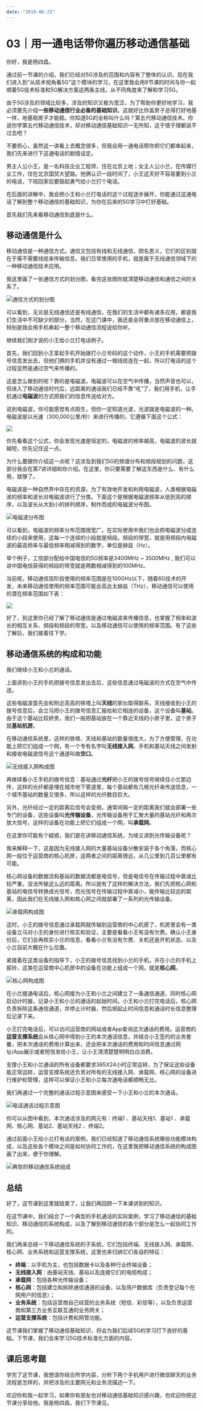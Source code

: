 ```yaml
---
date: "2019-06-23"
---  
```

      
# 03｜用一通电话带你遍历移动通信基础
你好，我是杨四昌。

通过前一节课的介绍，我们已经对5G涉及的范围和内容有了整体的认识。现在我们进入到“从技术视角看5G”这个模块的学习，在这里我会用8节课的时间与你一起顺着5G技术标准和5G解决方案这两条主线，从不同角度来了解和学习5G。

由于5G涉及的领域比较多，涉及的知识又极为宽泛，为了帮助你更好地学习，我必须要先介绍**一些移动通信行业必备的基础知识**。这就好比你盖房子总得打好地基一样，地基稳房子才能稳。你知道5G的全称叫什么吗？第五代移动通信技术。你说你学第五代移动通信技术，却对移动通信基础知识一无所知，这于情于理都说不过去吧？

不要担心，虽然这一讲看上去概念很多，但我会用一通电话帮你把它们都串起来，我们先来进行下这通电话的剧情设定。

男主人公小王，是一名科技企业工程师，住在北京上地；女主人公小兰，在传媒行业工作，住在北京国贸大望路。他俩认识一段时间了，小王这天好不容易要到小兰的电话，下班回家后要鼓起勇气给小兰打个电话。

在后面的讲解中，我会把小王和小兰打电话的这个过程逐步展开，你能通过这通电话了解到整个移动通信的基础知识，为你在后来的5G学习中打好基础。

首先我们先来看移动通信到底是什么。

## 移动通信是什么

<!-- [[[read_end]]] -->

移动通信是一种通信方式。通信又包括有线和无线通信，顾名思义，它们的区别就在于需不需要线缆来传输信息。我们日常使用的手机，就是属于无线通信领域下的一种移动通信技术应用。

我这里画了一张通信方式的划分图，看完这张图你就清楚移动通信和通信之间的关系了。

![](./httpsstatic001geekbangorgresourceimage03dd03d6fb3d84bebf17b295888ea16996dd.jpg "通信方式的划分图")

可以看到，无论是无线通信还是有线通信，在我们的生活中都有诸多应用，都是我们生活中不可缺少的部分。当然，在这门课中，我还是会将重点放在移动通信上，特别是我会用手机串起一整个移动通信流程说给你听。

继续我们刚才说的小王给小兰打电话例子。

首先，我们回到小王拿起手机开始拨打小兰号码的这个动作，小王的手机需要把拨号信息发出去，但他们俩的手机并没有通过一根线缆连在一起，所以打电话的这个过程显然是通过空气来传播的。

这是怎么做到的呢？靠的是电磁波。电磁波可以在空气中传播，当然声音也可以，但进入了移动通信时代后，远距离的通话我们已经不靠“吼”了，我们用手机，让手机通过**电磁波**的方式把我们的信息传送给对方。

说到电磁波，你可能感觉有点陌生，但你一定知道光波，光波就是电磁波的一种。电磁波是以光速（300,000公里/秒）来进行传播的，它遵循下面这个公式：

![](./httpsstatic001geekbangorgresourceimage698a69e645dc4ca4c62yy1e6492dcf80ea8a.png)

你先看看这个公式，你会发现光速是恒定的，电磁波的频率越高，电磁波的波长就越短，你先记住这一点。

为什么要跟你介绍这一点呢？这涉及到我们5G的频谱分布和频段规划的问题，这部分我会在第7讲详细和你介绍。在这里，你只要需要了解这东西是什么、有什么用，就够了。

电磁波是一种自然界中存在的资源，为了有效地开发和利用电磁波，人类根据电磁波的频率和波长对电磁波进行了分类。下面这个是根据电磁波频率从低到高的顺序，以及波长从大到小的排列顺序，制作而成的电磁波分布图。

![](./httpsstatic001geekbangorgresourceimage2ad72a8c6f581e530ed9cb472e1e9f254ed7.jpg "电磁波分布图")

可以看到，电磁波的频率分布范围很宽广。在实际使用中我们也会把电磁波分成连续的小段来使用，这每一个连续的小段就是频段。频段的带宽，就是用频段内电磁波的最高频率与最低频率相减得到的数字，单位是赫兹（Hz）。

举个例子，工信部分配给中国电信的5G频率是3400MHz \~ 3500MHz , 我们可以说中国电信获得的频段的带宽就是两数相减得到的100MHz。

当前呢，移动通信现阶段使用的频率范围是在100GHz以下，随着6G技术的开发，未来移动通信使用的频率范围可能会高达太赫兹（THz），移动通信可以使用的潜在频率范围如下表：

![](./httpsstatic001geekbangorgresourceimage05a805906bba608424bea244bba9d8c18aa8.jpg)

好了，到这里你已经了解了移动通信是通过电磁波来传播信息，也掌握了频率和波长的相互关系、频段和频段的带宽，以及移动通信可以使用的频率范围。有了这些了解后，我们接着往下学。

## 移动通信系统的构成和功能

我们继续小王和小兰的通话。

上面讲到小王的手机把拨号信息发出去后，这些信息通过电磁波的方式在空气中传送。

这些电磁波首先会和附近高高的铁塔上叫**天线**的家伙取得联系，天线接收到小王的拨号信息后，会立马把小王的拨号信息汇报给和它相连的设备，这个设备叫**基站**。由于这个基站比较娇贵，我们一般把基站放在一个靠近天线的小房子里，这个房子就**基站机房**。

在移动通信系统里，这样的铁塔、天线和基站的数量很庞大，为了方便管理，在功能上把它们组成一个网，有一个专有名字叫**无线接入网**。手机和基站天线之间发射和接收电磁波信号这个通道叫做**空口**。

![](./httpsstatic001geekbangorgresourceimage0976095e56e789c3d36a53e21cbd9bf17d76.jpg "无线接入网构成图")

再继续看小王手机的拨号信息：基站通过**光纤**把小王的拨号信号继续往小兰那边传，这样的光纤都是埋在城市地下管道里，每个基站都有几根光纤来传送信息，一个城市基站的数量又很多，所以这样的光纤数目巨大。

另外，光纤经过一定的距离后信号会变弱，通常间隔一定的距离我们就会部署一些专门的设备，这些设备叫**光传输设备**，光传输设备用于汇聚大量的基站光纤和再次放大信号，这样的设备在功能上把它们组成一个网，叫**承载网**。

在这里你可能有个疑惑，我们是在讲移动通信系统，为啥又讲到光传输设备呢？

我来解释一下，这是因为无线接入网的大量基站设备分散安装于各个角落，而核心网一般位于运营商的核心机房，这两者之间的距离很远，从几公里到几百公里都有可能。

核心网设备的数据流和基站的数据流都是电信号，但是电信号在传输过程中衰减比较严重，没法传输这么远的距离。所以就有了这样的解决方法，我们先把核心网和基站的电信号转换成光信号，而光信号在传输过程中衰减小，能传输比较远的距离，因此我们在无线接入网和核心网之间就部署了一系列的光传输设备。

![](./httpsstatic001geekbangorgresourceimage42c642c0df350716a5660b83a7f3b2c887c6.jpg "承载网构成图")

这时，小王的拨号信息通过承载网就传输到运营商的中心机房了，机房里会有一类设备立马对小王的身份进行核实和验证，主要是看看小王有没有欠费。确认小王身份后，它们会再核实小兰的信息，看看小兰有没有欠费、关机还是开机状态，以及小兰目前大概在什么位置。

紧接着在这类设备的指导下，小王的拨号信息找到小兰的手机，并在小兰的手机上振铃，这类在运营商中心机房中的设备在功能上组成一个网，就是**核心网**。

![](./httpsstatic001geekbangorgresourceimageab36abc5f9b165a0e46d3a8624155eyy4436.jpg "核心网构成图")

在小兰接通电话后，核心网接为小王和小兰之间建立了一条通信通道，同时核心网启动计时器，记录小王和小兰的通话的起始时间。小王和小兰打完电话后，核心网负责拆除这条通信通道，并停止计时器，然后把起止时间信息和通话时长信息整理后记录下来。

小王打完电话后，可以访问运营商的网站或者App查询这次通话的费用。运营商的**运营支撑系统**会从核心网中得到小王的本次通话信息，并结合小王签约的业务套餐，把本次通话的费用计算出来，还会把本次通话的费用和时间信息通过网址/App展示或者短信发给小王，让小王清清楚楚明明白白消费。

支撑小王和小兰通话的所有设备都要求365X24小时正常运转，为了保证这些设备能正常运转，运营支撑系统还负责对所有的无线接入网、承载网、核心网的设备进行维护和管理，这样可以保证小王和小兰每次通电话都顺畅无比。

我们再通过一个完整的通话过程示意图来感受一下小王和小兰的本次通话。

![](./httpsstatic001geekbangorgresourceimage7ca27c046ba70623yyac4f96ae36cb247ea2.jpg "电话通话过程示意图")

你可以从图中看到，本次通话涉及的网元有：终端1 、基站天线1、基站1 、承载网、核心网、基站2、基站天线2 、终端2。

通过前面小王给小兰打电话的案例，我们已经知道了移动通信系统哪些功能模块构成，以及这些各个模块之间是如何协同工作的，在这里我把移动通信系统的构成图画了出来，便于你理解。

![](./httpsstatic001geekbangorgresourceimage7cd97cbccyyf829a6223f63a452c43ec4cd9.jpg "典型的移动通信系统组成")

## 总结

好了，这节课到这里就结束了，让我们再回顾一下本课讲到的知识。

在这节课中，我们结合了一个典型的手机通话的实际案例，学习了移动通信的基础知识、移动通信的系统构成，以及了解到移动通信的各个部分是怎么一起协同工作的。

我们再来总结一下移动通信系统的子系统，它们包括终端、无线接入网、承载网、核心网、业务系统和运营支撑系统，这里也来归纳它们各自的特征：

* **终端**：以手机为主，也包括数据卡以及各种行业终端设备；
* **无线接入网**：由基站天线、基站以及连接它们的电缆构成；
* **承载网**：包括各种光传输设备；
* **核心网**：包括建立和拆除通信通道的设备，以及用户数据库（负责登记每个在网用户的信息）；
* **业务系统**：包括运营商自己经营的业务系统（短信、彩信等），以及负责运营商和第三方业务互联互通的业务网关；
* **运营支撑系统**：包括计费和网管功能。

这节课我们掌握了移动通信基础知识，将会为我们后续5G的学习打下良好的基础。下节课，我们会来学习5G技术标准化方面的内容。

## 课后思考题

学完了这节课，我想请你结合所学内容，分析下两个手机用户进行微信聊天的业务流程是怎样的，并把涉及的主要网元和业务流描述一下。

欢迎你和我一起学习，如果你有朋友也对移动通信基础知识感兴趣，也欢迎你把这节课分享给他。我是杨四昌，我们下节课见。